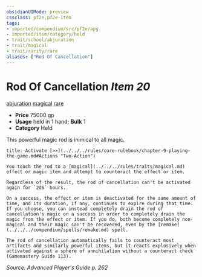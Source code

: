 ```yaml
---
obsidianUIMode: preview
cssclass: pf2e,pf2e-item
tags:
- imported/compendium/src/pf2e/apg
- imported/item/category/held
- trait/school/abjuration
- trait/magical
- trait/rarity/rare
aliases: ["Rod Of Cancellation"]
---
```

# Rod Of Cancellation *Item 20*  
[abjuration](abjuration.md)  [magical](magical.md)  [rare](rare.md)  

- **Price** 75000 gp
- **Usage** held in 1 hand; **Bulk** 1
- **Category** Held

This powerful magic rod is inimical to all magic.

```ad-embed-ability
title: Activate [>>](../../../rules/core-rulebook/chapter-9-playing-the-game.md#Actions "Two-Action")

You touch the rod to a [magical](../../../rules/traits/magical.md) effect or magic item and attempt to counteract the effect or item.

Regardless of the result, the rod of cancellation can't be activated again for `2d6` hours.

On a success, the effect or item is deactivated for the same amount of time, and its duration, if any, continues to expire during that time. If you choose, you can instead completely drain the rod of cancellation's magic on a success in order to completely drain the magic from the effect or item. If you do, both become completely non-magical and their magic can't be recovered, even by the [remake](../../../compendium/spells/remake.md) spell.

The rod of cancellation automatically fails to counteract most artifacts and similarly powerful items, but it reacts explosively when activated against a sphere of annihilation without a counteract check (Gamemastery Guide 113).
```

*Source: Advanced Player's Guide p. 262*
